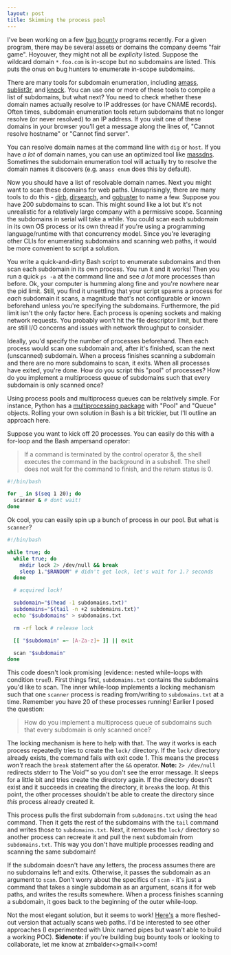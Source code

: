 ```yaml
---
layout: post
title: Skimming the process pool
---
```


I've been working on a few [bug bounty](https://en.wikipedia.org/wiki/Bug_bounty_program) programs recently. For a given program, there may be several assets or domains the company deems "fair game". Hoyouver, they might not all be *explicity* listed. Suppose the wildcard domain `*.foo.com` is in-scope but no subdomains are listed. This puts the onus on bug hunters to enumerate in-scope subdomains.

There are many tools for subdomain enumeration, including [amass](https://github.com/OWASP/Amass), [sublist3r](https://github.com/aboul3la/Sublist3r), and [knock](https://github.com/guelfoweb/knock). You can use one or more of these tools to compile a list of subdomains, but what next? You need to check whether these domain names actually resolve to IP addresses (or have CNAME records). Often times, subdomain enumeration tools return subdomains that no longer resolve (or never resolved) to an IP address. If you visit one of these domains in your browser you'll get a message along the lines of, "Cannot resolve hostname" or "Cannot find server".

You can resolve domain names at the command line with `dig` or `host`. If you have *a lot* of domain names, you can use an optimized tool like [massdns](https://github.com/blechschmidt/massdns). Sometimes the subdomain enumeration tool will actually try to resolve the domain names it discovers (e.g. `amass enum` does this by default).

Now you should have a list of resolvable domain names. Next you might want to scan these domains for web paths. Unsuprisingly, there are many tools to do this - [dirb](https://tools.kali.org/web-applications/dirb), [dirsearch](https://github.com/maurosoria/dirsearch), and [gobuster](https://github.com/OJ/gobuster) to name a few. Suppose you have 200 subdomains to scan. This might sound like a lot but it's not unrealistic for a relatively large company with a permissive scope. Scanning the subdomains in serial will take a while. You could scan each subdomain in its own OS process or its own thread if you're using a programming language/runtime with that concurrency model. Since you're leveraging other CLIs for enumerating subdomains and scanning web paths, it would be more convenient to script a solution.

You write a quick-and-dirty Bash script to enumerate subdomains and then scan each subdomain in its own process. You run it and it works! Then you run a quick `ps -a` at the command line and see *a lot* more processes than before. Ok, your computer is humming along fine and you're nowhere near the pid limit. Still, you find it unsettling that your script spawns a process for *each* subdomain it scans, a magnitude that's not configurable or known beforehand unless you're specifying the subdomains. Furthermore, the pid limit isn't the only factor here. Each process is opening sockets and making network requests. You probably won't hit the file descriptor limit, but there are still I/O concerns and issues with network throughput to consider.

Ideally, you'd specify the number of processes beforehand. Then each process would scan one subdomain and, after it's finished, scan the next (unscanned) subdomain. When a process finishes scanning a subdomain and there are no more subdomains to scan, it exits. When all processes have exited, you're done. How do you script this "pool" of processes? How do you implement a multiprocess queue of subdomains such that every subdomain is only scanned once?

Using process pools and multiprocess queues can be relatively simple. For instance, Python has a [multiprocessing package](https://docs.python.org/3.8/library/multiprocessing.html) with "Pool" and "Queue" objects. Rolling your own solution in Bash is a bit trickier, but I'll outline an approach here.

Suppose you want to kick off 20 processes. You can easily do this with a for-loop and the Bash ampersand operator:

>If a command is terminated by the control operator &, the shell executes the command in the background in a subshell. The shell does not wait for the command to finish, and the return status is 0.


```bash
#!/bin/bash

for _ in $(seq 1 20); do
  scanner & # dont wait!
done
```

Ok cool, you can easily spin up a bunch of process in our pool. But what is `scanner`?

```bash
#!/bin/bash

while true; do
  while true; do
    mkdir lock 2> /dev/null && break
    sleep 1."$RANDOM" # didn't get lock, let's wait for 1.? seconds
  done

  # acquired lock!

  subdomain="$(head -1 subdomains.txt)"
  subdomains="$(tail -n +2 subdomains.txt)"
  echo "$subdomains" > subdomains.txt

  rm -rf lock # release lock

  [[ "$subdomain" =~ [A-Za-z]+ ]] || exit

  scan "$subdomain"
done
```

This code doesn't look promising (evidence: nested while-loops with condition `true`!). First things first, `subdomains.txt` contains the subdomains you'd like to scan. The inner while-loop implements a locking mechanism such that one `scanner`  process is reading from/writing to `subdomains.txt` at a time. Remember you have 20 of these processes running! Earlier I posed the question:
> How do you implement a multiprocess queue of subdomains such that every subdomain is only scanned once?

The locking mechanism is here to help with that. The way it works is each process repeatedly tries to create the `lock/` directory. If the `lock/` directory already exists, the command fails with exit code 1. This means the process *won't* reach the `break` statement after the `&&` operator. **Note:** `2> /dev/null` redirects stderr to The Void™️ so you don't see the error message. It sleeps for a little bit and tries create the directory again. If the directory doesn't exist and it succeeds in creating the directory, it `break`s the loop. At this point, the other processes shouldn't be able to create the directory since *this* process already created it.

This process pulls the first subdomain from `subdomains.txt` using the `head` command. Then it gets the rest of the subdomains with the `tail` command and writes those to `subdomains.txt`. Next, it removes the `lock/` directory so another process can recreate it and pull the next subdomain from `subdomains.txt`. This way you don't have multiple processes reading and scanning the same subdomain!

If the subdomain doesn't have any letters, the process assumes there are no subdomains left and exits. Otherwise, it passes the subdomain as an argument to `scan`. Don't worry about the specifics of `scan` - it's just a command that takes a single subdomain as an argument, scans it for web paths, and writes the results somewhere. When a process finishes scanning a subdomain, it goes back to the beginning of the outer while-loop.

Not the most elegant solution, but it seems to work! [Here's](https://github.com/zbo14/dirscour) a more fleshed-out version that actually scans web paths. I'd be interested to see other approaches (I experimented with Unix named pipes but wasn't able to build a working POC). **Sidenote:** if you're building bug bounty tools or looking to collaborate, let me know at zmbalder<<at>>gmail<<dot>>com!

